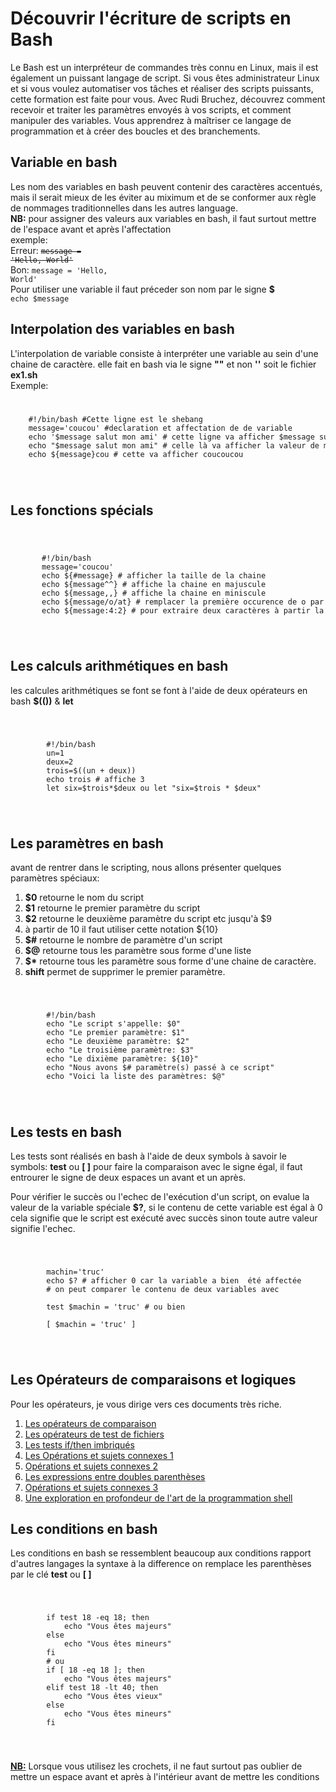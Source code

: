 # Découvrir l'écriture de scripts en Bash

Le Bash est un interpréteur de commandes très connu en Linux, mais il est également un puissant langage de script. Si vous êtes administrateur Linux et si vous voulez automatiser vos tâches et réaliser des scripts puissants, cette formation est faite pour vous. Avec Rudi Bruchez, découvrez comment recevoir et traiter les paramètres envoyés à vos scripts, et comment manipuler des variables. Vous apprendrez à maîtriser ce langage de programmation et à créer des boucles et des branchements.
## Variable en bash
Les nom des variables en bash peuvent contenir des caractères accentués, mais il serait mieux de les éviter au miximum et de se conformer aux règle de nommages traditionnelles dans les autres language.<br />
**NB:** pour assigner des valeurs aux variables en bash, il faut surtout mettre de l'espace avant et après l'affectation<br />
exemple: <br />Erreur: <code><strike>message = 'Hello, World'</strike></code><br/>
Bon: <code>message = 'Hello, World'</code><br/>
Pour utiliser une variable il faut préceder son nom par le signe **$**<br />
<code>echo $message</code>

## Interpolation des variables en bash
L'interpolation de variable consiste à interpréter une variable au sein d'une chaine de caractère.
elle fait en bash via le signe **""** et non **''**
soit le fichier **ex1.sh**<br/>
Exemple:
<code>
<pre>
    #!/bin/bash #Cette ligne est le shebang
    message='coucou' #declaration et affectation de de variable
    echo '$message salut mon ami' # cette ligne va afficher $message suivi du reste
    echo "$message salut mon ami" # celle là va afficher la valeur de message suivi du reste
    echo ${message}cou # cette va afficher coucoucou
</pre>
</code>

## Les fonctions spécials
<code>
    <pre>
       #!/bin/bash 
       message='coucou'
       echo ${#message} # afficher la taille de la chaine
       echo ${message^^} # affiche la chaine en majuscule
       echo ${message,,} # affiche la chaine en miniscule
       echo ${message/o/at} # remplacer la première occurence de o par at
       echo ${message:4:2} # pour extraire deux caractères à partir la position 4 
    </pre>
</code>

## Les calculs arithmétiques en bash
les calcules arithmétiques se font se font à l'aide de deux opérateurs en bash **$(())** &amp; **let**

<code>
    <pre>
        #!/bin/bash
        un=1
        deux=2
        trois=$((un + deux))
        echo trois # affiche 3
        let six=$trois*$deux ou let "six=$trois * $deux"
    </pre>
</code>

## Les paramètres en bash
avant de rentrer dans le scripting, nous allons présenter quelques paramètres spéciaux:
1. **$0** retourne le nom du script
2. **$1** retourne le premier paramètre du script
3. **$2** retourne le deuxième paramètre du script etc jusqu'à \$9
4. à partir de 10 il faut utiliser cette notation ${10}
5. **$#** retourne le nombre de paramètre d'un script
6. **$@** retourne tous les paramètre sous forme d'une liste
7. **$\*** retourne tous les paramètre sous forme d'une chaine de caractère.
8. **shift** permet de supprimer le premier paramètre.
   
<code>
    <pre>
        #!/bin/bash
        echo "Le script s'appelle: $0"
        echo "Le premier paramètre: $1"
        echo "Le deuxième paramètre: $2"
        echo "Le troisième paramètre: $3"
        echo "Le dixième paramètre: ${10}"
        echo "Nous avons $# paramètre(s) passé à ce script"
        echo "Voici la liste des paramètres: $@"
    </pre>
</code>

## Les tests en bash
Les tests sont réalisés en bash à l'aide de deux symbols à savoir le symbols: **test** ou **[  ]** pour faire la comparaison avec le signe égal, il faut entrourer le signe de deux espaces un avant et un après.

Pour vérifier le succès ou l'echec de l'exécution d'un script, on evalue la valeur de la variable spéciale **$?**, si le contenu de cette variable est égal à 0 cela signifie que le script est exécuté avec succès sinon toute autre valeur signifie l'echec.

<code>
    <pre>
        machin='truc'
        echo $? # afficher 0 car la variable a bien  été affectée
        # on peut comparer le contenu de deux variables avec <br />
        test $machin = 'truc' # ou bien<br>
        [ $machin = 'truc' ]
    </pre>
</code>

## Les  Opérateurs de comparaisons et logiques
Pour les opérateurs, je vous dirige vers ces documents très riche.
1. [Les opérateurs de comparaison](https://abs.traduc.org/abs-fr/ch07s03.html)
2. [Les opérateurs de test de fichiers](https://abs.traduc.org/abs-fr/ch07s02.html)
3. [Les tests if/then imbriqués](https://abs.traduc.org/abs-fr/ch07s04.html)
4. [Les Opérations et sujets connexes 1](https://abs.traduc.org/abs-fr/ch08.html)
5. [Opérations et sujets connexes 2](https://abs.traduc.org/abs-fr/ch08s02.html)
6. [Les expressions entre doubles parenthèses](https://abs.traduc.org/abs-fr/ch08s03.html)
7. [Opérations et sujets connexes 3](https://abs.traduc.org/abs-fr/ch08s04.html)
8. [Une exploration en profondeur de l'art de la programmation shell](https://abs.traduc.org/abs-fr/pt03.html)
   
## Les conditions en bash
Les conditions en bash se ressemblent beaucoup aux conditions rapport d'autres langages la syntaxe
à la difference on remplace les parenthèses par le clé **test** ou **[   ]**

<code>
    <pre>
        if test 18 -eq 18; then
            echo "Vous êtes majeurs"
        else
            echo "Vous êtes mineurs"
        fi
        # ou
        if [ 18 -eq 18 ]; then
            echo "Vous êtes majeurs"
        elif test 18 -lt 40; then
            echo "Vous êtes vieux"
        else
            echo "Vous êtes mineurs"
        fi
    </pre>
</code>

<u>**NB:**</u>
Lorsque vous utilisez les crochets, il ne faut surtout pas oublier de mettre un espace avant et après à l'intérieur avant de mettre les conditions